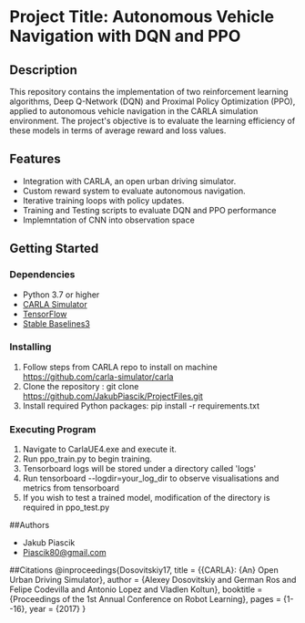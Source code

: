 # Project Title: Autonomous Vehicle Navigation with DQN and PPO

## Description
This repository contains the implementation of two reinforcement learning algorithms, Deep Q-Network (DQN) and Proximal Policy Optimization (PPO), applied to autonomous vehicle navigation in the CARLA simulation environment. The project's objective is to evaluate the learning efficiency of these models in terms of average reward and loss values.

## Features
- Integration with CARLA, an open urban driving simulator.
- Custom reward system to evaluate autonomous navigation.
- Iterative training loops with policy updates.
- Training and Testing scripts to evaluate DQN and PPO performance
- Implemntation of CNN into observation space

## Getting Started

### Dependencies
- Python 3.7 or higher
- [CARLA Simulator](https://github.com/carla-simulator/carla/releases)
- [TensorFlow](https://www.tensorflow.org/install)
- [Stable Baselines3](https://github.com/DLR-RM/stable-baselines3)

### Installing
1. Follow steps from CARLA repo to install on machine https://github.com/carla-simulator/carla
2. Clone the repository : git clone https://github.com/JakubPiascik/ProjectFiles.git
3. Install required Python packages: pip install -r requirements.txt

### Executing Program
1. Navigate to CarlaUE4.exe and execute it.
2. Run ppo_train.py to begin training.
3. Tensorboard logs will be stored under a directory called 'logs'
4. Run tensorboard --logdir=your_log_dir to observe visualisations and metrics from tensorboard
5. If you wish to test a trained model, modification of the directory is required in ppo_test.py

   
##Authors
- Jakub Piascik
- Piascik80@gmail.com

##Citations
@inproceedings{Dosovitskiy17,
  title = {{CARLA}: {An} Open Urban Driving Simulator},
  author = {Alexey Dosovitskiy and German Ros and Felipe Codevilla and Antonio Lopez and Vladlen Koltun},
  booktitle = {Proceedings of the 1st Annual Conference on Robot Learning},
  pages = {1--16},
  year = {2017}
}
